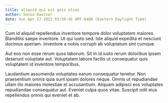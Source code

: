 ```yaml
---
title: aliquid qui est quis alias
author: Sonia Kautzer
date: Sun Apr 17 2022 03:50:45 GMT-0400 (Eastern Daylight Time)
---
```

Cum id aliquid repellendus inventore tempore dolor voluptatem maiores. Blanditiis saepe inventore. Ut qui iusto sed. Iste aliquid expedita et nesciunt ducimus aperiam. Inventore a nobis corrupti ab voluptatum sint cumque.

 Aut eos non esse rerum quos laborum. Sit in id iusto rerum doloribus ipsam deserunt voluptate aut. Voluptatem labore facilis ut consequatur quis voluptatem id inventore temporibus.

 Laudantium assumenda voluptates earum consequatur tenetur. Non praesentium omnis quia sunt ipsam dolores neque. Omnis ut repudiandae ullam illo maiores molestiae et accusantium. Aliquam adipisci eos voluptates repudiandae consequatur aut. Eveniet culpa quos vitae. Suscipit odit eius repellendus omnis qui eveniet et ab.
